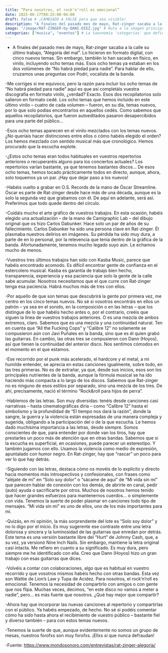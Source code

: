 ```yaml
---
title: “Para nosotros, el rock’n’roll es emocional”
date: 2025-06-17T08:25:00-04:00
draft: false # ¡CAMBIADO A FALSE para que sea visible!
description: "A finales del pasado mes de mayo, Rat-zinger sacaba a la calle su último trabajo, “Alegoría del mal”. Lo hicieron en formato digital, con cinco nuevos temas. Sin embargo, también lo han sacado en físico, en vinilo, incluyendo ocho temas más. Esos ocho temas ya estaban en los dos volúmenes de “No habrá piedad para nadie”. Para hablar de ello, cruzamos unas preguntas con Podri, vocalista de la banda."
image: "/image/RAT-ZINGER-by-DANI-DIEZ.jpg" # Ruta a la imagen principal de la noticia
categorias: ["musica", "eventos"] # La taxonomía 'categorias' que definimos en hugo.toml
---
```

- A finales del pasado mes de mayo, Rat-zinger sacaba a la calle su último trabajo, “Alegoría del mal”. Lo hicieron en formato digital, con cinco nuevos temas. Sin embargo, también lo han sacado en físico, en vinilo, incluyendo ocho temas más. Esos ocho temas ya estaban en los dos volúmenes de “No habrá piedad para nadie”. Para hablar de ello, cruzamos unas preguntas con Podri, vocalista de la banda.

-Me corriges si me equivoco, pero la razón para incluir los ocho temas de “No habrá piedad para nadie” aquí es que así completáis vuestra discografía en formato vinilo, ¿verdad?
Exacto. Esos dos recopilatorios solo salieron en formato cedé. Los ocho temas que hemos incluido en este último vinilo – cuatro de cada volumen – fueron, en su día, temas nuevos, por lo que solo podías encontrarlos en aquellos cedés. Como sabemos que aquellos recopilatorios, que fueron autoeditados pasaron desapercibidos para una parte del público…

-Esos ocho temas aparecen en el vinilo mezclados con los temas nuevos. ¿No queríais hacer distinciones entre ellos o cómo habéis elegido el orden?
Los hemos mezclado con sentido musical más que cronológico. Hemos procurado que la escucha explote.

-¿Estos ocho temas eran todos habituales en vuestros repertorios anteriores o recuperaréis alguno para los conciertos actuales?
Los repertorios varían bastante, ya que tenemos bastantes discos… De esos ocho temas, hemos tocado prácticamente todos en directo, aunque, ahora, solo toquemos ya un par. ¡Hay que dejar paso a los nuevos!

-Habéis vuelto a grabar en O.S. Records de la mano de Óscar Streamline.
Óscar es parte de Rat-zinger desde hace más de una década, aunque es la solo la segunda vez que grabamos con él. De aquí en adelante, será así. Preferimos que todo quede dentro del círculo.

-Cuidáis mucho el arte gráfico de vuestros trabajos. En esta ocasión, habéis elegido una actualización – de la mano de Camigraphic Lab – del dibujo original que os hizo Carlos Dabunker. Hace solo un par de años de su fallecimiento.
Carlos Dabunker ha sido una persona clave en Rat-zinger. Él plasmaba nuestros delirios en imágenes. Su pérdida ha sido muy dura, a parte de en lo personal, por la relevencia que tenía dentro de la gráfica de la banda. Afortunadamente, tenemos mucho legado suyo aún. Le echamos mucho de menos.

-Vuestros tres últimos trabajos han sido con Kasba Music, parece que habéis encontrado acomodo.
Es difícil encontrar gente de confianza en el estercolero musical. Kasba es garantía de trabajo bien hecho, transparencia, experiencia y esa paciencia que solo la gente de la calle sabe acumular. Nosotros necesitamos que el que curre con Rat-zinger tenga esa paciencia. Habrá muchos más de tres con ellos.

-Por aquello de que son temas que descubrirá la gente por primera vez, me centro en los cinco temas nuevos. No sé si vosotros encontráis en ellos un patrón – ya sea en el sonido, en la composición o en las letras – que los distingue de lo que habéis hecho antes o, por el contrario, creéis que siguen la línea de vuestros trabajos anteriores. O es una mezcla de ambos extremos, claro.
Sabemos que es una mezcla y una continuidad natural. Ten en cuenta que “All the Fucking Cops” y “Calibre 12” no solamente se compusieron aún con Javi Puñales en la banda, sino que es él quien grabó las guitarras. En cambio, las otras tres se compusieron con Dann (Hoyos), así que tienen la continuidad del anterior disco. Nos sentimos cómodos en el momento en el que estamos.

-Ese recorrido por el punk más acelerado, el hardcore y el metal, a mi humilde entender, se aprecia en estas canciones igualmente, sobre todo, en las tres primeras.
No es de extrañar, ya que, desde sus inicios, esos son los principales nutrientes de la banda, aunque la fórmula musical se ha ido haciendo más compacta a lo largo de los discos. Sabemos que Rat-zinger no es ninguno de esos estilos por separado, sino una mezcla de los tres. De ahí, precisamente, nació el término “Rock&roll para hijos de perra”.

-Hablemos de las letras. Son muy diversidas: tenéis desde canciones casi narrativas – hasta cinematográficas diría – como “Calibre 12” hasta el simbolismo y la profundidad de “El tiempo nos dará la razón”, donde la sangre, la guerra y la violencia están expresadas de una manera compleja y sugerida, obligando a la participación del o de la que escucha.
Le hemos dado muchísima importancia a las letras, desde siempre. Somos conscientes de que, para entender por donde van los tiros, hay que prestarles un poco más de atención que en otras bandas. Sabemos que si la escucha es superficial, en ocasiones, puede parecer un estereotipo. Y también jugamos con ello. Usamos la violencia como medio de expresión, apuntalado con humor negro. En Rat-zinger, hay que “rascar” un poco para ver lo que hay detrás.

-Siguiendo con las letras, destaca cómo os movéis de lo explícito y directo hacia momentos más introspectivos y confesionales, con frases como “aléjate de mí” en “Solo soy dolor” o “sácame de aquí” de “Mi vida sin mí” que parecen hablar de conexión con los demás, de abrirte en canal, pedir (auto) ayuda o sacrificarte por otros.
Muchos de nosotros hemos tenido que hacer grandes esfuerzos para mantenernos cuerdos… o simplemente con vida. Tenemos la suerte de poder plasmar en canciones todo tipo de mensajes. “Mi vida sin mí” es uno de ellos, uno de los más importantes para mí.

-Quizás, en mi opinión, la más sorprendente del lote es “Solo soy dolor” y no lo digo por el inicio. Es muy sugerente ese contraste entre una letra dolorosa y sincera y la luminosidad de las guitarras que enredan por detrás.
Este tema es una versión bastante libre del “Hurt” de Johnny Cash, que, a su vez, ya versionó Nine Inch Nails. Sin embargo, mantiene la letra original casi intacta. Me refiero en cuanto a su significado. Es muy dura, pero siempre me he identificado con ella. Creo que Dann (Hoyos) hizo un gran trabajo con esas guitarras que dices.

-Volvéis a contar con colaboraciones, algo que es habitual en vuestro recorrido y que vosotros mismos habéis hecho con otras bandas. Esta vez son Wattie de Lion’s Law y Tupa de Acidez.
Para nosotros, el rock’n’roll es emocional. Tenemos la necesidad de compartirlo con amigos o con gente que nos flipa. Muchas veces, decimos, “en este disco no vamos a meter a nadie”, pero… es más fuerte que nosotros. ¿Qué hay mejor que compartir?

-Ahora hay que incorporar las nuevas canciones al repertorio y compartirlas con el público. Ya habéis empezado, de hecho. No sé si podéis comentar cómo ha sido hasta ahora el recibimiento de vuestro público – bastante fiel y diverso también – para con estos temas nuevos.

-Tenemos la suerte de que, aunque evidentemente no somos un grupo de mesas, nuestros forofxs son muy forofxs. ¡Ellxs sí que nunca defraudan!

-Fuente: https://www.mondosonoro.com/entrevistas/rat-zinger-alegoria/